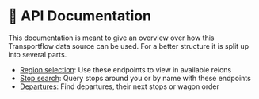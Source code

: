 # 📖 API Documentation
This documentation is meant to give an overview over
how this Transportflow data source can be used.
For a better structure it is split up into several parts.

- [Region selection](./regions.md): Use these endpoints to view in available reions
- [Stop search](./search.md): Query stops around you or by name with these endpoints
- [Departures](./departures.md): Find departures, their next stops or wagon order
